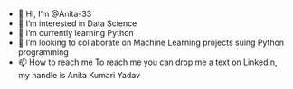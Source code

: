 - 👋 Hi, I’m @Anita-33
- 👀 I’m interested in Data Science
- 🌱 I’m currently learning Python
- 💞️ I’m looking to collaborate on Machine Learning projects suing Python programming
- 📫 How to reach me To reach me you can drop me a text on LinkedIn, my handle is Anita Kumari Yadav

<!---
Anita-33/Anita-33 is a ✨ special ✨ repository because its `README.md` (this file) appears on your GitHub profile.
You can click the Preview link to take a look at your changes.
--->
